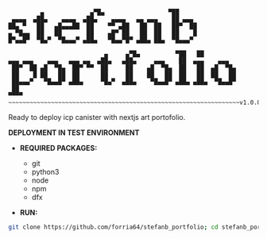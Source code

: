 ```
         ▄             ▄▀█▄                  ▀██      
 ▄▄▄▄  ▄██▄    ▄▄▄▄  ▄██▄    ▄▄▄▄   ▄▄ ▄▄▄    ██ ▄▄▄  
██▄ ▀   ██   ▄█▄▄▄██  ██    ▀▀ ▄██   ██  ██   ██▀  ██ 
▄ ▀█▄▄  ██   ██       ██    ▄█▀ ██   ██  ██   ██    █ 
█▀▄▄█▀  ▀█▄▀  ▀█▄▄▄▀ ▄██▄   ▀█▄▄▀█▀ ▄██▄ ██▄  ▀█▄▄▄▀  
                                                      
                           ▄     ▄▀█▄          ▀██   ██          
▄▄▄ ▄▄▄    ▄▄▄   ▄▄▄ ▄▄  ▄██▄   ▄██▄     ▄▄▄    ██  ▄▄▄    ▄▄▄   
 ██▀  ██ ▄█  ▀█▄  ██▀ ▀▀  ██     ██    ▄█  ▀█▄  ██   ██  ▄█  ▀█▄ 
 ██    █ ██   ██  ██      ██     ██    ██   ██  ██   ██  ██   ██ 
 ██▄▄▄▀   ▀█▄▄█▀ ▄██▄     ▀█▄▀  ▄██▄    ▀█▄▄█▀ ▄██▄ ▄██▄  ▀█▄▄█▀ 
 ██                                                                     
▀▀▀▀                                                                                     
~~~~~~~~~~~~~~~~~~~~~~~~~~~~~~~~~~~~~~~~~~~~~~~~~~~~~~~~~~~~~~~~~v1.0.0
```
Ready to deploy icp canister with nextjs art portofolio.
    
**DEPLOYMENT IN TEST ENVIRONMENT**

- **REQUIRED PACKAGES:**
  - git
  - python3
  - node
  - npm
  - dfx

- **RUN:**
```bash
git clone https://github.com/forria64/stefanb_portfolio; cd stefanb_portfolio; dfx start --clean --background; dfx deploy
```

